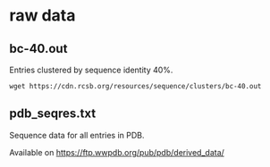 # raw data
## bc-40.out

Entries clustered by sequence identity 40%.

```
wget https://cdn.rcsb.org/resources/sequence/clusters/bc-40.out
```


## pdb_seqres.txt

Sequence data for all entries in PDB.

Available on https://ftp.wwpdb.org/pub/pdb/derived_data/
